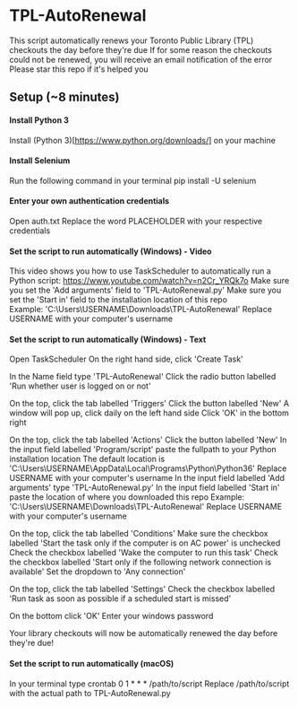 # TPL-AutoRenewal

This script automatically renews your Toronto Public Library (TPL) checkouts the day before they're due
If for some reason the checkouts could not be renewed, you will receive an email notification of the error
Please star this repo if it's helped you

## Setup (~8 minutes)

#### Install Python 3

Install (Python 3)[https://www.python.org/downloads/] on your machine

#### Install Selenium

Run the following command in your terminal
pip install -U selenium

#### Enter your own authentication credentials

Open auth.txt
Replace the word PLACEHOLDER with your respective credentials

#### Set the script to run automatically (Windows) - Video

This video shows you how to use TaskScheduler to automatically run a Python script: https://www.youtube.com/watch?v=n2Cr_YRQk7o
Make sure you set the 'Add arguments' field to 'TPL-AutoRenewal.py'
Make sure you set the 'Start in' field to the installation location of this repo  
Example: 'C:\Users\USERNAME\Downloads\TPL-AutoRenewal'
Replace USERNAME with your computer's username

#### Set the script to run automatically (Windows) - Text
Open TaskScheduler
On the right hand side, click 'Create Task'

In the Name field type 'TPL-AutoRenewal'
Click the radio button labelled 'Run whether user is logged on or not'

On the top, click the tab labelled 'Triggers'
Click the button labelled 'New'
A window will pop up, click daily on the left hand side
Click 'OK' in the bottom right

On the top, click the tab labelled 'Actions'
Click the button labelled 'New'
In the input field labelled 'Program/script' paste the fullpath to your Python installation location
The default location is 'C:\Users\USERNAME\AppData\Local\Programs\Python\Python36'
Replace USERNAME with your computer's username
In the input field labelled 'Add arguments' type 'TPL-AutoRenewal.py'
In the input field labelled 'Start in' paste the location of where you downloaded this repo
Example: 'C:\Users\USERNAME\Downloads\TPL-AutoRenewal'
Replace USERNAME with your computer's username

On the top, click the tab labelled 'Conditions'
Make sure the checkbox labelled 'Start the task only if the computer is on AC power' is unchecked
Check the checkbox labelled 'Wake the computer to run this task'
Check the checkbox labelled 'Start only if the following network connection is available'
Set the dropdown to 'Any connection'

On the top, click the tab labelled 'Settings'
Check the checkbox labelled 'Run task as soon as possible if a scheduled start is missed'

On the bottom click 'OK'
Enter your windows password

Your library checkouts will now be automatically renewed the day before they're due!

#### Set the script to run automatically (macOS)
In your terminal type
crontab 0 1 * * * /path/to/script
Replace /path/to/script with the actual path to TPL-AutoRenewal.py
